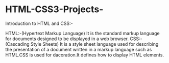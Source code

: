 # HTML-CSS3-Projects-
Introduction to HTML and CSS:-

HTML:-(Hypertext Markup Language) It is the standard markup language for documents designed to be displayed in a web browser.
CSS:-(Cascading Style Sheets) It is a style sheet language used for describing the presentation of a document written in a markup language such as HTML.CSS is used for dacoration.It defines how to display HTML elements.
